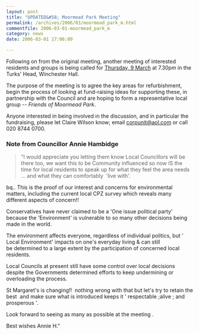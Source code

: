 ```yaml
---
layout: post
title: "UPDATED&#58; Moormead Park Meeting"
permalink: /archives/2006/03/moormead_park_m.html
commentfile: 2006-03-01-moormead_park_m
category: news
date: 2006-03-01 17:06:09

---
```


Following on from the original meeting, another meeting of interested residents and groups is being called for [Thursday, 9 March](/cgi-bin/events.cgi?key=200603011105&action=getevent) at 7.30pm in the Turks' Head, Winchester Hall.

The purpose of the meeting is to agree the key areas for refurbishment, begin the process of looking at fund-raising ideas for supporting these, in partnership with the Council and are hoping to form a representative local group -- *Friends of Moormead Park*.

Anyone interested in being involved in the discussion, and in particular the fundraising, please let Claire Wilson know; email <corpunit@aol.com> or call 020 8744 0700.

### Note from Councillor Annie Hambidge

> "I would appreciate you letting them know Local Councillors will be there too, we want this to be Community influenced so now IS the time for local residents to speak up for what they feel the area needs ... and what they can comfortably  'live with'.

bq..
This is the proof of our interest and concerns for environmental matters, including the current local CPZ survey which reveals many different aspects of concern!!

Conservatives have never claimed to be a 'One issue political party'  because the 'Environment' is vulnerable to so many other decisions being made in the world.

The environment affects everyone, regardless of individual politics, but ' Local Environment' impacts on one's everyday living & can still be determined to a large extent by the participation of concerned local residents.

Local Councils at present still have some control over local decisions despite the Governments determined efforts to keep undermining or overloading the process.

St Margaret's is changing!!  nothing wrong with that but let's try to retain the best  and make sure what is introduced keeps it ' respectable ;alive ; and prosperous '.

Look forward to seeing as many as possible at the meeting .

Best wishes Annie H."
